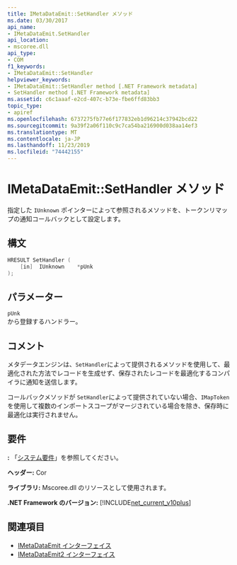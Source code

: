 ```yaml
---
title: IMetaDataEmit::SetHandler メソッド
ms.date: 03/30/2017
api_name:
- IMetaDataEmit.SetHandler
api_location:
- mscoree.dll
api_type:
- COM
f1_keywords:
- IMetaDataEmit::SetHandler
helpviewer_keywords:
- IMetaDataEmit::SetHandler method [.NET Framework metadata]
- SetHandler method [.NET Framework metadata]
ms.assetid: c6c1aaaf-e2cd-407c-b73e-fbe6ffd83bb3
topic_type:
- apiref
ms.openlocfilehash: 6737275fb77e6f177832eb1d96214c37942bcd22
ms.sourcegitcommit: 9a39f2a06f110c9c7ca54ba216900d038aa14ef3
ms.translationtype: MT
ms.contentlocale: ja-JP
ms.lasthandoff: 11/23/2019
ms.locfileid: "74442155"
---
```

# <a name="imetadataemitsethandler-method"></a>IMetaDataEmit::SetHandler メソッド
指定した `IUnknown` ポインターによって参照されるメソッドを、トークンリマップの通知コールバックとして設定します。  
  
## <a name="syntax"></a>構文  
  
```cpp  
HRESULT SetHandler (   
    [in]  IUnknown    *pUnk  
);  
```  
  
## <a name="parameters"></a>パラメーター  
 `pUnk`  
 から登録するハンドラー。  
  
## <a name="remarks"></a>コメント  
 メタデータエンジンは、`SetHandler`によって提供されるメソッドを使用して、最適化された方法でレコードを生成せず、保存されたレコードを最適化するコンパイラに通知を送信します。  
  
 コールバックメソッドが `SetHandler`によって提供されていない場合、`IMapToken` を使用して複数のインポートスコープがマージされている場合を除き、保存時に最適化は実行されません。  
  
## <a name="requirements"></a>要件  
 **:** 「[システム要件](../../../../docs/framework/get-started/system-requirements.md)」を参照してください。  
  
 **ヘッダー:** Cor  
  
 **ライブラリ:** Mscoree.dll のリソースとして使用されます。  
  
 **.NET Framework のバージョン:** [!INCLUDE[net_current_v10plus](../../../../includes/net-current-v10plus-md.md)]  
  
## <a name="see-also"></a>関連項目

- [IMetaDataEmit インターフェイス](../../../../docs/framework/unmanaged-api/metadata/imetadataemit-interface.md)
- [IMetaDataEmit2 インターフェイス](../../../../docs/framework/unmanaged-api/metadata/imetadataemit2-interface.md)
